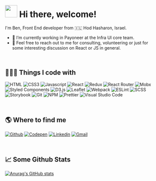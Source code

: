 # <img style="width: 40px;" src="https://camo.githubusercontent.com/4cc9a57bfd6f608470e752bb84f004b658b65866dffbf9d73abe425745d4133f/68747470733a2f2f63646e2e6a7364656c6976722e6e65742f67682f54683357616c6c2f6173736574732d63646e2f506572736f6e616c476974687562526561646d652f48616e6447726565742e676966"> Hi there, welcome! 

I'm Ben, Front End developer from 🇮🇱 Hod Hasharon, Israel.

- 🔭  I’m currently working in Payoneer at the Infra UI core team.
- 💬  Feel free to reach out to me for consulting, volunteering or just for some interesting discussion on React or JS in general.

<br>

## 👨🏻‍💻  Things I code with
![HTML](https://img.shields.io/badge/-HTML5-1572B6?style=flat-square&logo=html5&logoColor=white&color=F16525) ![CSS3](https://img.shields.io/badge/-CSS3-1572B6?style=flat-square&logo=css3&logoColor=white&color=2565F1) ![Javascript](https://img.shields.io/badge/-Javascript-1572B6?style=flat-square&logo=javascript&logoColor=black&color=FCDC00) ![React](https://img.shields.io/badge/-React-1572B6?style=flat-square&logo=react&logoColor=black&color=61dafb) 
![Redux](https://img.shields.io/badge/-Redux-1572B6?style=flat-square&logo=redux&logoColor=white&color=indigo) ![React Router](https://img.shields.io/badge/-React%20Router-1572B6?style=flat-square&logo=ReactRouter&logoColor=black&color=D10015)
![Mobx](https://img.shields.io/badge/-Mobx-1572B6?style=flat-square&logo=Mobx&logoColor=white&color=FF9955) ![Styled Components](https://img.shields.io/badge/-Styled%20Components-1572B6?style=flat-square&logo=styledcomponents&logoColor=black&color=F89CDF) ![D3.js](https://img.shields.io/badge/-D3.js-1572B6?style=flat-square&logo=d3.js&logoColor=white&color=F37455) ![Leaflet](https://img.shields.io/badge/-Leaflet-1572B6?style=flat-square&logo=Leaflet&logoColor=white&color=199900) ![Webpack](https://img.shields.io/badge/-Webpack-1572B6?style=flat-square&logo=webpack&logoColor=white&color=569DC8) ![ESLint](https://img.shields.io/badge/-ESLint-1572B6?style=flat-square&logo=eslint&logoColor=white&color=4B32C3) ![SCSS](https://img.shields.io/badge/-SASS-1572B6?style=flat-square&logo=sass&logoColor=white&color=CF649A) ![Storybook](https://img.shields.io/badge/-Storybook-1572B6?style=flat-square&logo=storybook&logoColor=white&color=FF4785) ![Git](https://img.shields.io/badge/-Git-1572B6?style=flat-square&logo=git&logoColor=white&color=F44D27) ![NPM](https://img.shields.io/badge/-NPM-1572B6?style=flat-square&logo=npm&logoColor=white&color=C80001) ![Prettier](https://img.shields.io/badge/-Prettier-1572B6?style=flat-square&logo=prettier&logoColor=white&color=F8BC44) ![Visual Studio Code](https://img.shields.io/badge/-Visual%20Studio%20Code-1572B6?style=flat-square&logo=visualstudiocode&logoColor=white&color=005BA4)

<br>

## 🌎  Where to find me

[![Github](https://camo.githubusercontent.com/64271b7abdea5f50c23a3717d767e05ffa845085a3e74fcb57afeb592377f2b7/68747470733a2f2f696d672e736869656c64732e696f2f62616467652f2d4769744875622d2532333132313030452e7376673f267374796c653d666f722d7468652d6261646765266c6f676f3d476974687562266c6f676f436f6c6f723d7768697465)](https://github.com/BenGedi)
[![Codepen](https://camo.githubusercontent.com/fa7600152943050ca3e454f300415ffeeb1051a21da7894a74a99e19d18a1baa/68747470733a2f2f696d672e736869656c64732e696f2f62616467652f2d436f646570656e2d3030303030303f7374796c653d666f722d7468652d6261646765266c6f676f3d636f646570656e266c6f676f436f6c6f723d7768697465)](https://codepen.io/bengedi)
[![Linkedin](https://camo.githubusercontent.com/f4ee3825bee1ba1fe8ba93c3903dd2f1b7af9ff0f7fbc8fe036fe4386f574705/68747470733a2f2f696d672e736869656c64732e696f2f62616467652f2d4c696e6b6564696e2d2532333030373742352e7376673f267374796c653d666f722d7468652d6261646765266c6f676f3d6c696e6b6564696e266c6f676f436f6c6f723d7768697465)](https://www.linkedin.com/in/ben-gedi-36943515/)
[![Gmail](https://camo.githubusercontent.com/3497f4f7905bf0a72f7a79d7390c46fd6b573d21709baab33f490d70ecc82504/68747470733a2f2f696d672e736869656c64732e696f2f62616467652f2d476d61696c2d4541343333353f7374796c653d666f722d7468652d6261646765266c6f676f3d676d61696c266c6f676f436f6c6f723d7768697465)](mailto:bengedi@gmail.com)



<br>

## 📈  Some Github Stats
[![Anurag's GitHub stats](https://github-readme-stats.vercel.app/api?username=BenGedi)](https://github.com/anuraghazra/github-readme-stats)

<!--

![👋🏻](https://camo.githubusercontent.com/4cc9a57bfd6f608470e752bb84f004b658b65866dffbf9d73abe425745d4133f/68747470733a2f2f63646e2e6a7364656c6976722e6e65742f67682f54683357616c6c2f6173736574732d63646e2f506572736f6e616c476974687562526561646d652f48616e6447726565742e676966)

-->
